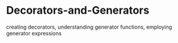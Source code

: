 # Decorators-and-Generators
creating decorators, understanding generator functions, employing generator expressions
